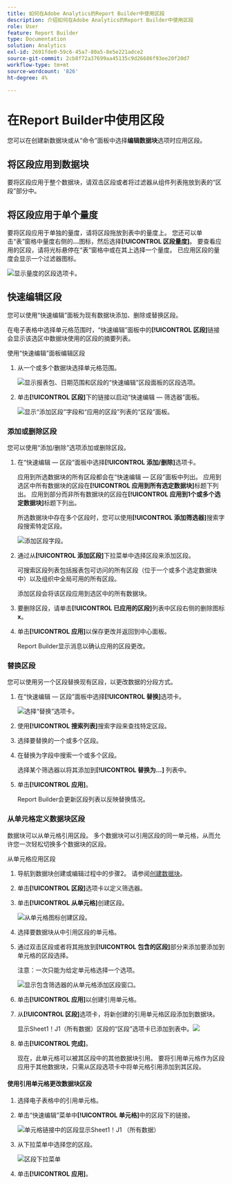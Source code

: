```yaml
---
title: 如何在Adobe Analytics的Report Builder中使用区段
description: 介绍如何在Adobe Analytics的Report Builder中使用区段
role: User
feature: Report Builder
type: Documentation
solution: Analytics
exl-id: 2691fde0-59c6-45a7-80a5-8e5e221adce2
source-git-commit: 2cb8f72a37699aa45135c9d26686f93ee20f20d7
workflow-type: tm+mt
source-wordcount: '826'
ht-degree: 4%

---
```


# 在Report Builder中使用区段

您可以在创建新数据块或从“命令”面板中选择&#x200B;**编辑数据块**&#x200B;选项时应用区段。

## 将区段应用到数据块

要将区段应用于整个数据块，请双击区段或者将过滤器从组件列表拖放到表的“区段”部分中。

## 将区段应用于单个量度

要将区段应用于单独的量度，请将区段拖放到表中的量度上。 您还可以单击“表”窗格中量度右侧的&#x200B;**...**&#x200B;图标，然后选择&#x200B;**[!UICONTROL 区段量度]**。 要查看应用的区段，请将光标悬停在“表”窗格中或在其上选择一个量度。 已应用区段的量度会显示一个过滤器图标。

![显示量度的区段选项卡。](./assets/filter_by.png)

## 快速编辑区段

您可以使用“快速编辑”面板为现有数据块添加、删除或替换区段。

在电子表格中选择单元格范围时，“快速编辑”面板中的&#x200B;**[!UICONTROL 区段]**&#x200B;链接会显示该选区中数据块使用的区段的摘要列表。

使用“快速编辑”面板编辑区段

1. 从一个或多个数据块选择单元格范围。

   ![显示报表包、日期范围和区段的“快速编辑”区段面板的区段选项。](./assets/select_multiple_dbs.png)

1. 单击&#x200B;**[!UICONTROL 区段]**&#x200B;下的链接以启动“快速编辑 — 筛选器”面板。

   ![显示“添加区段”字段和“应用的区段”列表的“区段”面板。](./assets/quick_edit_filters.png)

### 添加或删除区段

您可以使用“添加/删除”选项添加或删除区段。

1. 在“快速编辑 — 区段”面板中选择&#x200B;**[!UICONTROL 添加/删除]**&#x200B;选项卡。

   应用到所选数据块的所有区段都会在“快速编辑 — 区段”面板中列出。 应用到选区中所有数据块的区段在&#x200B;**[!UICONTROL 应用到所有选定数据块]**&#x200B;标题下列出。 应用到部分而非所有数据块的区段在&#x200B;**[!UICONTROL 应用到1个或多个选定数据块]**&#x200B;标题下列出。

   所选数据块中存在多个区段时，您可以使用&#x200B;**[!UICONTROL 添加筛选器]**&#x200B;搜索字段搜索特定区段。

   ![添加区段字段。](./assets/add_filter.png)

1. 通过从&#x200B;**[!UICONTROL 添加区段]**&#x200B;下拉菜单中选择区段来添加区段。

   可搜索区段列表包括报表包可访问的所有区段（位于一个或多个选定数据块中）以及组织中全局可用的所有区段。

   添加区段会将该区段应用到选区中的所有数据块。

1. 要删除区段，请单击&#x200B;**[!UICONTROL 已应用的区段]**&#x200B;列表中区段右侧的删除图标&#x200B;**x**。

1. 单击&#x200B;**[!UICONTROL 应用]**&#x200B;以保存更改并返回到中心面板。

   Report Builder显示消息以确认应用的区段更改。

### 替换区段

您可以使用另一个区段替换现有区段，以更改数据的分段方式。

1. 在“快速编辑 — 区段”面板中选择&#x200B;**[!UICONTROL 替换]**&#x200B;选项卡。

   ![选择“替换”选项卡。](./assets/replace_filter.png)

1. 使用&#x200B;**[!UICONTROL 搜索列表]**&#x200B;搜索字段来查找特定区段。

1. 选择要替换的一个或多个区段。

1. 在替换为字段中搜索一个或多个区段。

   选择某个筛选器以将其添加到&#x200B;**[!UICONTROL 替换为...]** 列表中。

1. 单击&#x200B;**[!UICONTROL 应用]**。

   Report Builder会更新区段列表以反映替换情况。

### 从单元格定义数据块区段

数据块可以从单元格引用区段。 多个数据块可以引用区段的同一单元格，从而允许您一次轻松切换多个数据块的区段。

从单元格应用区段

1. 导航到数据块创建或编辑过程中的步骤2。 请参阅[创建数据块](./create-a-data-block.md)。
1. 单击&#x200B;**[!UICONTROL 区段]**&#x200B;选项卡以定义筛选器。
1. 单击&#x200B;**[!UICONTROL 从单元格]**&#x200B;创建区段。

   ![从单元格图标创建区段。](./assets/create-filter-from-cell.png)

1. 选择要数据块从中引用区段的单元格。

1. 通过双击区段或者将其拖放到&#x200B;**[!UICONTROL 包含的区段]**&#x200B;部分来添加要添加到单元格的区段选择。

   注意：一次只能为给定单元格选择一个选项。

   ![显示包含筛选器的从单元格添加区段窗口。](./assets/select-filters.png)

1. 单击&#x200B;**[!UICONTROL 应用]**&#x200B;以创建引用单元格。

1. 从&#x200B;**[!UICONTROL 区段]**&#x200B;选项卡，将新创建的引用单元格区段添加到数据块。

   显示Sheet1！J1（所有数据）区段的“区段”选项卡已添加到表中。![](./assets/reference-cell-filter.png)

1. 单击&#x200B;**[!UICONTROL 完成]**。

   现在，此单元格可以被其区段中的其他数据块引用。 要将引用单元格作为区段应用于其他数据块，只需从区段选项卡中将单元格引用添加到其区段。

#### 使用引用单元格更改数据块区段

1. 选择电子表格中的引用单元格。

1. 单击“快速编辑”菜单中&#x200B;**[!UICONTROL 单元格]**&#x200B;中的区段下的链接。

   ![单元格链接中的区段显示Sheet1！J1 （所有数据）](./assets/filters-from-cell-link.png)

1. 从下拉菜单中选择您的区段。

   ![区段下拉菜单](./assets/filter-drop-down.png)

1. 单击&#x200B;**[!UICONTROL 应用]**。
